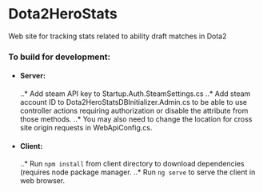 # Dota2HeroStats
Web site for tracking stats related to ability draft matches in Dota2

### To build for development:
* #### Server: 
	..* Add steam API key to Startup.Auth.SteamSettings.cs
	..* Add steam account ID to Dota2HeroStatsDBInitializer.Admin.cs to be able to use controller actions requiring authorization or disable the attribute from those methods.
	..* You may also need to change the location for cross site origin requests in WebApiConfig.cs.
* #### Client: 
	..* Run `npm install` from client directory to download dependencies (requires node package manager.
	..* Run `ng serve` to serve the client in web browser.
	